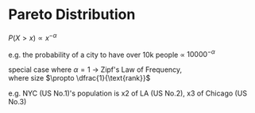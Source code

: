 # Pareto Distribution

$P(X>x)\propto x^{-\alpha}$

e.g. the probability of a city to have over 10k people $\propto$ $10000^{-\alpha}$

special case where $\alpha=1$ -> Zipf's Law of Frequency,   
where size $\propto \dfrac{1}{\text{rank}}$

e.g. NYC (US No.1)'s population is x2 of LA (US No.2), x3 of Chicago (US No.3)


